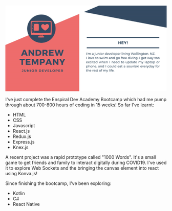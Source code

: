 ![github-header](/github-header.jpg)



I've just complete the Enspiral Dev Academy Bootcamp which had me pump through about 700-800 hours of coding in 15 weeks!
So far I've learnt:
* HTML
* CSS
* Javascript
* React.js
* Redux.js
* Express.js
* Knex.js

A recent project was a rapid prototype called "1000 Words". It's a small game to get friends and family to interact digitally during COVID19. I've used it to explore Web Sockets and the bringing the canvas element into react using Konva.js!

Since finishing the bootcamp, I've been exploring:
* Kotlin
* C#
* React Native

